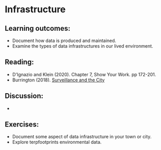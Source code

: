 # Infrastructure

## Learning outcomes:

* Document how data is produced and maintained.
* Examine the types of data infrastructures in our lived environment.

## Reading:

* D'Ignazio and Klein (2020). Chapter 7, Show Your Work. pp 172-201.
* Burrington (2018). [Surveillance and the City](https://www.youtube.com/watch?v=rPquYfE2JOc)

## Discussion:

* 

## Exercises:

* Document some aspect of data infrastructure in your town or city.
* Explore terpfootprints environmental data.


